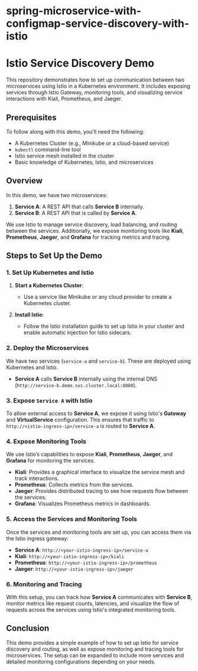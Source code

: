 # spring-microservice-with-configmap-service-discovery-with-istio

# Istio Service Discovery Demo

This repository demonstrates how to set up communication between two microservices using Istio in a Kubernetes environment. It includes exposing services through Istio Gateway, monitoring tools, and visualizing service interactions with Kiali, Prometheus, and Jaeger.

## Prerequisites

To follow along with this demo, you'll need the following:

- A Kubernetes Cluster (e.g., Minikube or a cloud-based service)
- `kubectl` command-line tool
- Istio service mesh installed in the cluster
- Basic knowledge of Kubernetes, Istio, and microservices

## Overview

In this demo, we have two microservices:

1. **Service A**: A REST API that calls **Service B** internally.
2. **Service B**: A REST API that is called by **Service A**.

We use Istio to manage service discovery, load balancing, and routing between the services. Additionally, we expose monitoring tools like **Kiali**, **Prometheus**, **Jaeger**, and **Grafana** for tracking metrics and tracing.

## Steps to Set Up the Demo

### 1. Set Up Kubernetes and Istio

1. **Start a Kubernetes Cluster**:
   - Use a service like Minikube or any cloud provider to create a Kubernetes cluster.

2. **Install Istio**:
   - Follow the Istio installation guide to set up Istio in your cluster and enable automatic injection for Istio sidecars.

### 2. Deploy the Microservices

We have two services (`service-a` and `service-b`). These are deployed using Kubernetes and Istio.

- **Service A** calls **Service B** internally using the internal DNS (`http://service-b.demo.svc.cluster.local:8080`).

### 3. Expose `Service A` with Istio

To allow external access to **Service A**, we expose it using Istio's **Gateway** and **VirtualService** configuration. This ensures that traffic to `http://<istio-ingress-ip>/service-a` is routed to **Service A**.

### 4. Expose Monitoring Tools

We use Istio’s capabilities to expose **Kiali**, **Prometheus**, **Jaeger**, and **Grafana** for monitoring the services.

- **Kiali**: Provides a graphical interface to visualize the service mesh and track interactions.
- **Prometheus**: Collects metrics from the services.
- **Jaeger**: Provides distributed tracing to see how requests flow between the services.
- **Grafana**: Visualizes Prometheus metrics in dashboards.

### 5. Access the Services and Monitoring Tools

Once the services and monitoring tools are set up, you can access them via the Istio ingress gateway:

- **Service A**: `http://<your-istio-ingress-ip>/service-a`
- **Kiali**: `http://<your-istio-ingress-ip>/kiali`
- **Prometheus**: `http://<your-istio-ingress-ip>/prometheus`
- **Jaeger**: `http://<your-istio-ingress-ip>/jaeger`

### 6. Monitoring and Tracing

With this setup, you can track how **Service A** communicates with **Service B**, monitor metrics like request counts, latencies, and visualize the flow of requests across the services using Istio's integrated monitoring tools.

## Conclusion

This demo provides a simple example of how to set up Istio for service discovery and routing, as well as expose monitoring and tracing tools for microservices. The setup can be expanded to include more services and detailed monitoring configurations depending on your needs.


